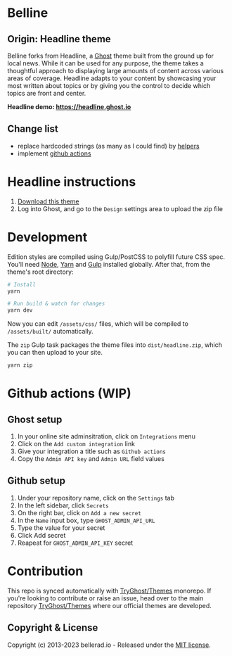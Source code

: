 # Belline

## Origin: Headline theme 
Belline forks from Headline, a [Ghost](https://github.com/TryGhost/Ghost) theme built from the ground up for local news. While it can be used for any purpose, the theme takes a thoughtful approach to displaying large amounts of content across various areas of coverage. Headline adapts to your content by showcasing your most written about topics or by giving you the control to decide which topics are front and center.

**Headline demo: https://headline.ghost.io**

## Change list
- replace hardcoded strings (as many as I could find) by [helpers](https://ghost.org/docs/themes/helpers/translate/)
- implement [github actions](#github-actions-wip)

# Headline instructions

1. [Download this theme](https://github.com/TryGhost/Headline/archive/main.zip)
2. Log into Ghost, and go to the `Design` settings area to upload the zip file

# Development

Edition styles are compiled using Gulp/PostCSS to polyfill future CSS spec. You'll need [Node](https://nodejs.org/), [Yarn](https://yarnpkg.com/) and [Gulp](https://gulpjs.com) installed globally. After that, from the theme's root directory:

```bash
# Install
yarn

# Run build & watch for changes
yarn dev
```

Now you can edit `/assets/css/` files, which will be compiled to `/assets/built/` automatically.

The `zip` Gulp task packages the theme files into `dist/headline.zip`, which you can then upload to your site.

```bash
yarn zip
```

# Github actions (WIP)

## Ghost setup

1. In your online site adminsitration, click on `Integrations` menu
2. Click on the `Add custom integration` link
3. Give your integration a title such as `Github actions`
4. Copy the `Admin API key` and `Admin URL` field values 

## Github setup

1. Under your repository name, click on the `Settings` tab
2. In the left sidebar, click `Secrets`
3. On the right bar, click on `Add a new secret`
4. In the `Name` input box, type `GHOST_ADMIN_API_URL`
5. Type the value for your secret
6. Click Add secret
7. Reapeat for `GHOST_ADMIN_API_KEY` secret

# Contribution

This repo is synced automatically with [TryGhost/Themes](https://github.com/TryGhost/Themes) monorepo. If you're looking to contribute or raise an issue, head over to the main repository [TryGhost/Themes](https://github.com/TryGhost/Themes) where our official themes are developed.

## Copyright & License

Copyright (c) 2013-2023 bellerad.io - Released under the [MIT license](LICENSE).
